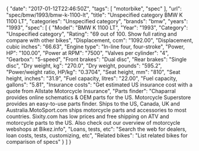 {
    "date": "2017-01-12T22:46:50Z",
    "tags": [
        "motorbike",
        "spec"
    ],
    "url": "spec\/bmw\/1993\/bmw-k-1100-lt",
    "title": "Unspecified category BMW K 1100 LT",
    "categories": "Unspecified category",
    "brands": "bmw",
    "years": "1993",
    "spec": [
        {
            "Model": "BMW K 1100 LT",
            "Year": "1993",
            "Category": "Unspecified category",
            "Rating": "69 out of 100. Show full rating and compare with other bikes",
            "Displacement, ccm": "1092.00",
            "Displacement, cubic inches": "66.63",
            "Engine type": "In-line four, four-stroke",
            "Power, HP": "100.00",
            "Power at RPM": "7500",
            "Valves per cylinder": "4",
            "Gearbox": "5-speed",
            "Front brakes": "Dual disc",
            "Rear brakes": "Single disc",
            "Dry weight, kg": "270.0",
            "Dry weight, pounds": "595.2",
            "Power\/weight ratio, HP\/kg": "0.3704",
            "Seat height, mm": "810",
            "Seat height, inches": "31.9",
            "Fuel capacity, litres": "22.00",
            "Fuel capacity, gallons": "5.81",
            "Insurance costs": "Get estimated US insurance cost with a quote from Allstate Motorcycle Insurance",
            "Parts finder": "Chaparral provides online schematics & OEM parts for the US.   Motorcycle Superstore provides an easy-to-use parts finder. Ships to the US, Canada, UK and Australia.MotoSport.com ships motorcycle parts and accessories to most countries.    Sixity.com has low prices and free shipping on ATV and motorcycle parts to the US. Also check out our overview of motorcycle webshops at Bikez.info",
            "Loans, tests, etc": "Search the web for dealers, loan costs, tests, customizing, etc",
            "Related bikes": "List related bikes for comparison of specs"
        }
    ]
}